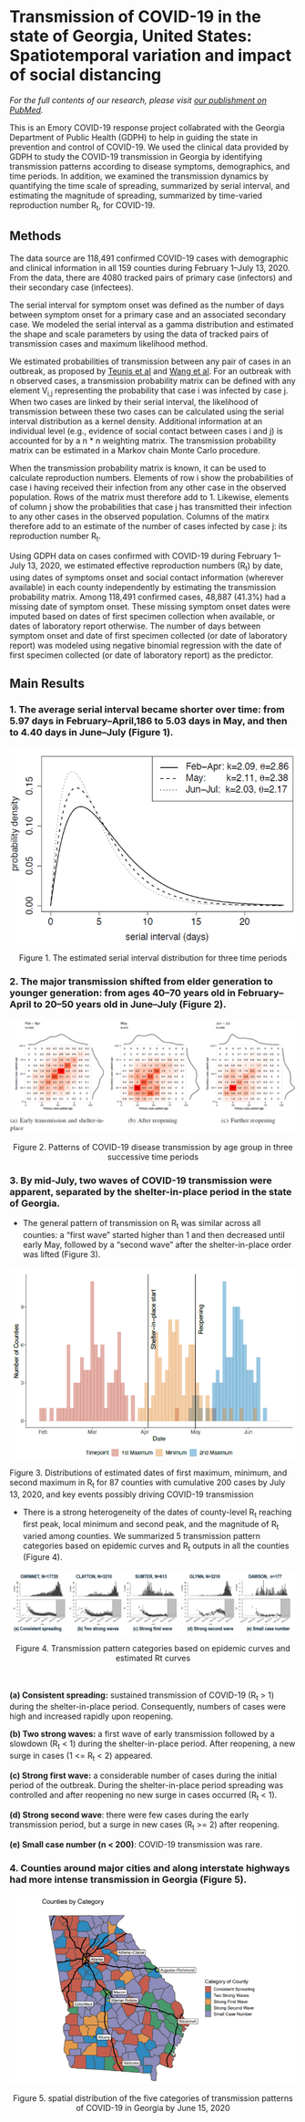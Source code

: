 # Transmission of COVID-19 in the state of Georgia, United States: Spatiotemporal variation and impact of social distancing

*For the full contents of our research, please visit [our publishment on PubMed](https://https://www.ncbi.nlm.nih.gov/pmc/articles/PMC8462336/).*

This is an Emory COVID-19 response project collabrated with the Georgia Department of Public Health (GDPH) to help in guiding the state in prevention and control of COVID-19. We used the clinical data provided by GDPH to study the COVID-19 transmission in Georgia by identifying transmission patterns according to disease symptoms, demographics, and time periods. In addition, we examined the transmission dynamics by quantifying the time scale of spreading, summarized by serial interval, and estimating the magnitude of spreading, summarized by time-varied reproduction number R<sub>t</sub>, for COVID-19. 

## Methods

The data source are 118,491 confirmed COVID-19 cases with demographic and clinical information in all 159 counties during February 1–July 13, 2020. From the data, there are 4080 tracked pairs of primary case (infectors) and their secondary case (infectees).

The serial interval for symptom onset was defined as the number of days between symptom onset for a primary case and an associated secondary case. We modeled the serial interval as a gamma distribution and estimated the shape and scale parameters by using the data of tracked pairs of transmission cases and maximum likelihood method.

We estimated probabilities of transmission between any pair of cases in an outbreak, as proposed by [Teunis et al](https://royalsocietypublishing.org/doi/full/10.1098/rsif.2012.0955?cited-by=yes&legid=royinterface%3B10%2F81%2F20120955) and [Wang et al](https://www.frontiersin.org/articles/10.3389/fmed.2020.00329/full). For an outbreak with n observed cases, a transmission probability matrix can be defined with any element V<sub>i,j</sub> representing the probability that case i was infected by case j. When two cases are linked by their serial interval, the likelihood of transmission between these two cases can be calculated using the serial interval distribution as a kernel density. Additional information at an individual level (e.g., evidence of social contact between cases i and j) is accounted for by a n * n weighting matrix. The transmission probability matrix can be estimated in a Markov chain Monte Carlo procedure.

When the transmission probability matrix is known, it can be used to calculate reproduction numbers. Elements of row i show the probabilities of case i having received their infection from any other case in the observed population. Rows of the matrix must therefore add to 1. Likewise, elements of column j show the probabilities that case j has transmitted their infection to any other cases in the observed population. Columns of the matirx therefore add to an estimate of the number of cases infected by case j: its reproduction number R<sub>t</sub>.

Using GDPH data on cases confirmed with COVID-19 during February 1– July 13, 2020, we estimated effective reproduction numbers (R<sub>t</sub>) by date, using dates of symptoms onset and social contact information (wherever available) in each county independently by estimating the transmission probability matrix. Among 118,491 confirmed cases, 48,887 (41.3%) had a missing date of symptom onset. These missing symptom onset dates were imputed based on dates of first specimen collection when available, or dates of laboratory report otherwise. The number of days between symptom onset and date of first specimen collected (or date of laboratory report) was modeled using negative binomial regression with the date of first specimen collected (or date of laboratory report) as the predictor.

## Main Results

### 1. **The average serial interval became shorter over time: from 5.97 days in February–April,186 to 5.03 days in May, and then to 4.40 days in June–July (Figure 1).**

<p align="center">
  <img src="https://github.com/Holin-Chen/COVID-19-Transmission-Dynamics-GA/blob/main/Paper%20Plots/Picture1.png" />
</p>

<div align="center">
  Figure 1. The estimated serial interval distribution for three time periods
</div>


### 2. **The major transmission shifted from elder generation to younger generation: from ages 40–70 years old in February–April to 20–50 years old in June–July (Figure 2).**

<p align="center">
  <img src="https://github.com/Holin-Chen/COVID-19-Transmission-Dynamics-GA/blob/main/Paper%20Plots/Picture2.png" />
</p>

<div align="center">
  Figure 2. Patterns of COVID-19 disease transmission by age group in three successive time periods
</div>


### 3. **By mid-July, two waves of COVID-19 transmission were apparent, separated by the shelter-in-place period in the state of Georgia.**

- The general pattern of transmission on R<sub>t</sub> was similar across all counties: a “first wave” started higher than 1 and then decreased until early May, followed by a “second wave” after the shelter-in-place order was lifted  (Figure 3).

![alt text](https://github.com/Holin-Chen/COVID-19-Transmission-Dynamics-GA/blob/main/Paper%20Plots/Picture3.png)

Figure 3. Distributions of estimated dates of first maximum, minimum, and second maximum in R<sub>t</sub> for 87 counties with cumulative 200 cases by July 13, 2020, and key events possibly driving COVID-19 transmission

- There is a strong heterogeneity of the dates of county-level R<sub>t</sub> reaching first peak, local minimum and second peak, and the magnitude of R<sub>t</sub> varied among counties. We summarized 5 transmission pattern categories based on epidemic curves and R<sub>t</sub> outputs in all the counties (Figure 4).

![alt text](https://github.com/Holin-Chen/COVID-19-Transmission-Dynamics-GA/blob/main/Paper%20Plots/Picture4.PNG)

<div align="center">
  Figure 4. Transmission pattern categories based on epidemic curves and estimated Rt curves 
</div>
<br/><br/>

**(a) Consistent spreading:** sustained transmission of COVID-19 (R<sub>t</sub> > 1) during the shelter-in-place period. Consequently, numbers of cases were high and increased rapidly upon reopening.

**(b) Two strong waves:** a first wave of early transmission followed by a slowdown (R<sub>t</sub> < 1) during the shelter-in-place period. After reopening, a new surge in cases (1 <= R<sub>t</sub> < 2) appeared.

**(c) Strong first wave:** a considerable number of cases during the initial period of the outbreak. During the shelter-in-place period spreading was controlled and after reopening no new surge in cases occurred (R<sub>t</sub> < 1).

**(d) Strong second wave**: there were few cases during the early transmission period, but a surge in new cases (R<sub>t</sub> >= 2) after reopening.

**(e) Small case number (n < 200)**: COVID-19 transmission was rare.

### 4. **Counties around major cities and along interstate highways had more intense transmission in Georgia (Figure 5).**

<p align="center">
  <img src="https://github.com/Holin-Chen/COVID-19-Transmission-Dynamics-GA/blob/main/Paper%20Plots/Picture5.jpg" />
</p>

<div align="center">
  Figure 5. spatial distribution of the five categories of transmission patterns of COVID-19 in Georgia by June 15, 2020
</div>


